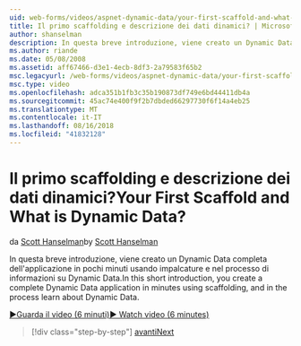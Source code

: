 ```yaml
---
uid: web-forms/videos/aspnet-dynamic-data/your-first-scaffold-and-what-is-dynamic-data
title: Il primo scaffolding e descrizione dei dati dinamici? | Microsoft Docs
author: shanselman
description: In questa breve introduzione, viene creato un Dynamic Data completa dell'applicazione in pochi minuti usando impalcature e nel processo di informazioni su Dynamic Data.
ms.author: riande
ms.date: 05/08/2008
ms.assetid: aff67466-d3e1-4ecb-8df3-2a79583f65b2
msc.legacyurl: /web-forms/videos/aspnet-dynamic-data/your-first-scaffold-and-what-is-dynamic-data
msc.type: video
ms.openlocfilehash: adca351b1fb3c35b190873df749e6bd44411db4a
ms.sourcegitcommit: 45ac74e400f9f2b7dbded66297730f6f14a4eb25
ms.translationtype: MT
ms.contentlocale: it-IT
ms.lasthandoff: 08/16/2018
ms.locfileid: "41832128"
---
```

<a name="your-first-scaffold-and-what-is-dynamic-data"></a><span data-ttu-id="dbf92-104">Il primo scaffolding e descrizione dei dati dinamici?</span><span class="sxs-lookup"><span data-stu-id="dbf92-104">Your First Scaffold and What is Dynamic Data?</span></span>
====================
<span data-ttu-id="dbf92-105">da [Scott Hanselman](https://github.com/shanselman)</span><span class="sxs-lookup"><span data-stu-id="dbf92-105">by [Scott Hanselman](https://github.com/shanselman)</span></span>

<span data-ttu-id="dbf92-106">In questa breve introduzione, viene creato un Dynamic Data completa dell'applicazione in pochi minuti usando impalcature e nel processo di informazioni su Dynamic Data.</span><span class="sxs-lookup"><span data-stu-id="dbf92-106">In this short introduction, you create a complete Dynamic Data application in minutes using scaffolding, and in the process learn about Dynamic Data.</span></span>

[<span data-ttu-id="dbf92-107">&#9654;Guarda il video (6 minuti)</span><span class="sxs-lookup"><span data-stu-id="dbf92-107">&#9654; Watch video (6 minutes)</span></span>](https://channel9.msdn.com/Blogs/ASP-NET-Site-Videos/your-first-scaffold-and-what-is-dynamic-data)

> [!div class="step-by-step"]
> [<span data-ttu-id="dbf92-108">avanti</span><span class="sxs-lookup"><span data-stu-id="dbf92-108">Next</span></span>](how-do-i-enable-inline-gridview-editing.md)
